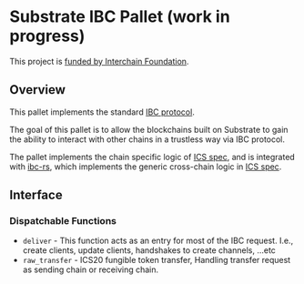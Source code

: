 # Substrate IBC Pallet (work in progress)

This project is [funded by Interchain Foundation](https://interchain-io.medium.com/ibc-on-substrate-with-cdot-a7025e521028).

## Overview

This pallet implements the standard [IBC protocol](https://github.com/cosmos/ics).

The goal of this pallet is to allow the blockchains built on Substrate to gain the ability to interact with other chains in a trustless way via IBC protocol.

The pallet implements the chain specific logic of [ICS spec](https://github.com/cosmos/ibc/tree/51f0c9e8d8ebcbe6f7f023a8b80f65a8fab705e3/spec),  and is integrated with [ibc-rs](https://github.com/informalsystems/ibc-rs), which implements the generic cross-chain logic in [ICS spec](https://github.com/cosmos/ibc/tree/51f0c9e8d8ebcbe6f7f023a8b80f65a8fab705e3/spec).

## Interface

### Dispatchable Functions
- `deliver` - This function acts as an entry for most of the IBC request. I.e., create clients, update clients, handshakes to create channels, ...etc
- `raw_transfer` - ICS20 fungible token transfer, Handling transfer request as sending chain or receiving chain.
